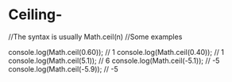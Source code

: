 # Ceiling-



//The syntax is usually Math.ceil(n)
//Some examples

console.log(Math.ceil(0.60)); // 1
console.log(Math.ceil(0.40)); // 1
console.log(Math.ceil(5.1)); // 6
console.log(Math.ceil(-5.1)); // -5
console.log(Math.ceil(-5.9)); // -5
